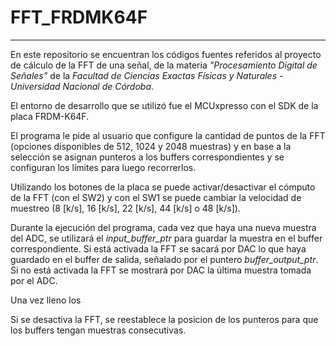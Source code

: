 # FFT_FRDMK64F
---

En este repositorio se encuentran los códigos fuentes referidos al proyecto de cálculo de la FFT de una señal, de la materia *"Procesamiento Digital de Señales"* de la *Facultad de Ciencias Exactas Físicas y Naturales - Universidad Nacional de Córdoba*.

El entorno de desarrollo que se utilizó fue el MCUxpresso con el SDK de la placa FRDM-K64F.

El programa le pide al usuario que configure la cantidad de puntos de la FFT (opciones
disponibles de 512, 1024 y 2048 muestras) y en base a la selección se asignan punteros a 
los buffers correspondientes y se configuran los límites para luego recorrerlos.

Utilizando los botones de la placa se puede activar/desactivar el cómputo de la FFT (con el SW2) y con el SW1 se puede cambiar la velocidad de muestreo (8 [k/s], 16 [k/s], 22 [k/s], 44 [k/s] o 48 [k/s]).

Durante la ejecución del programa, cada vez que haya una nueva muestra del ADC, se utilizará el *input_buffer_ptr* 
para guardar la muestra en el buffer correspondiente. Si está activada la FFT se sacará por DAC lo que haya guardado
en el buffer de salida, señalado por el puntero *buffer_output_ptr*. Si no está activada la FFT se mostrará por DAC la última muestra tomada por el ADC.

Una vez lleno los 

Si se desactiva la FFT, se reestablece la posicion de los punteros para que los buffers tengan muestras consecutivas.
